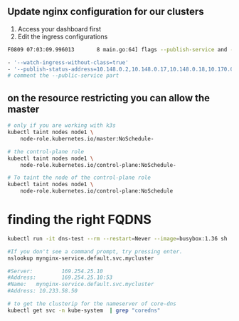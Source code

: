 ## Update nginx configuration for our clusters 

1. Access your dashboard first 
2. Edit the ingress configurations 


```bash 
F0809 07:03:09.996013       8 main.go:64] flags --publish-service and --publish-status-address are mutually exclusive
```

```bash
- '--watch-ingress-without-class=true'
- '--publish-status-address=10.148.0.2,10.148.0.17,10.148.0.18,10.170.0.2,10.170.0.3'
# comment the --public-service part 
```

## on the resource restricting you can allow the master 
```bash
# only if you are working with k3s
kubectl taint nodes node1 \
    node-role.kubernetes.io/master:NoSchedule-

# the control-plane role 
kubectl taint nodes node1 \
    node-role.kubernetes.io/control-plane:NoSchedule-

# To taint the node of the control-plane role 
kubectl taint nodes node1 \
    node-role.kubernetes.io/control-plane:NoSchedule


```
# finding the right FQDNS 
```bash
kubectl run -it dns-test --rm --restart=Never --image=busybox:1.36 sh

#If you don't see a command prompt, try pressing enter.
nslookup mynginx-service.default.svc.mycluster

#Server:         169.254.25.10
#Address:        169.254.25.10:53
#Name:   mynginx-service.default.svc.mycluster
#Address: 10.233.58.50

# to get the clusterip for the nameserver of core-dns
kubectl get svc -n kube-system  | grep "coredns"
```